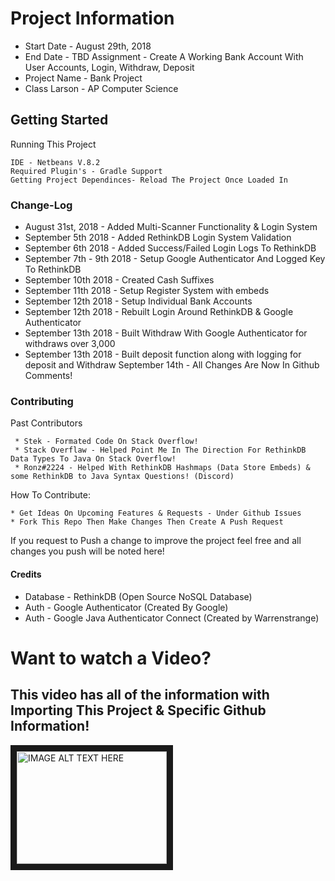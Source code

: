 # Project Information
* Start Date - August 29th, 2018
* End Date - TBD
Assignment - Create A Working Bank Account With User Accounts, Login, Withdraw, Deposit
 * Project Name - Bank Project
 * Class Larson - AP Computer Science
## Getting Started
Running This Project
```
IDE - Netbeans V.8.2
Required Plugin's - Gradle Support
Getting Project Dependinces- Reload The Project Once Loaded In
```
### Change-Log
* August 31st, 2018 - Added Multi-Scanner Functionality & Login System
 * September 5th 2018 - Added RethinkDB Login System Validation
 * September 6th 2018 - Added Success/Failed Login Logs To RethinkDB
 * September 7th - 9th 2018 - Setup Google Authenticator And Logged Key To RethinkDB
 * September 10th 2018 - Created Cash Suffixes
 * September 11th 2018 - Setup Register System with embeds
 * September 12th 2018 - Setup Individual Bank Accounts
 * September 12th 2018 - Rebuilt Login Around RethinkDB & Google Authenticator
 * September 13th 2018 - Built Withdraw With Google Authenticator for withdraws over 3,000
 * September 13th 2018 - Built deposit function along with logging for deposit and Withdraw
 September 14th - All Changes Are Now In Github Comments!
### Contributing
Past Contributors
```
 * Stek - Formated Code On Stack Overflow!
 * Stack Overflaw - Helped Point Me In The Direction For RethinkDB Data Types To Java On Stack Overflow!
 * Ronz#2224 - Helped With RethinkDB Hashmaps (Data Store Embeds) & some RethinkDB to Java Syntax Questions! (Discord)
```
How To Contribute:
```
* Get Ideas On Upcoming Features & Requests - Under Github Issues
* Fork This Repo Then Make Changes Then Create A Push Request
```
If you request to Push a change to improve the project feel free and all changes you push will be noted here!

#### Credits
 * Database - RethinkDB (Open Source NoSQL Database)
 * Auth - Google Authenticator (Created By Google)
 * Auth - Google Java Authenticator Connect (Created by Warrenstrange)
 
 <h1>Want to watch a Video?</h1>
 <h2>This video has all of the information with Importing This Project & Specific Github Information!</h2>
 <a href="http://www.youtube.com/watch?feature=player_embedded&v=4oRgHxUeBY4
" target="_blank"><img src="http://img.youtube.com/vi/4oRgHxUeBY4/0.jpg" 
alt="IMAGE ALT TEXT HERE" width="240" height="180" border="10" /></a>
